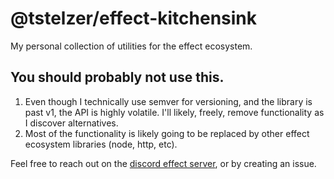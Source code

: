 # @tstelzer/effect-kitchensink

My personal collection of utilities for the effect ecosystem.

## You should probably not use this.

1. Even though I technically use semver for versioning, and the library is past
   v1, the API is highly volatile. I'll likely, freely, remove functionality as
   I discover alternatives.
2. Most of the functionality is likely going to be replaced by other effect
   ecosystem libraries (node, http, etc).

Feel free to reach out on the [discord effect server](https://discord.gg/8nzxdVB2zG), or by creating an issue.
